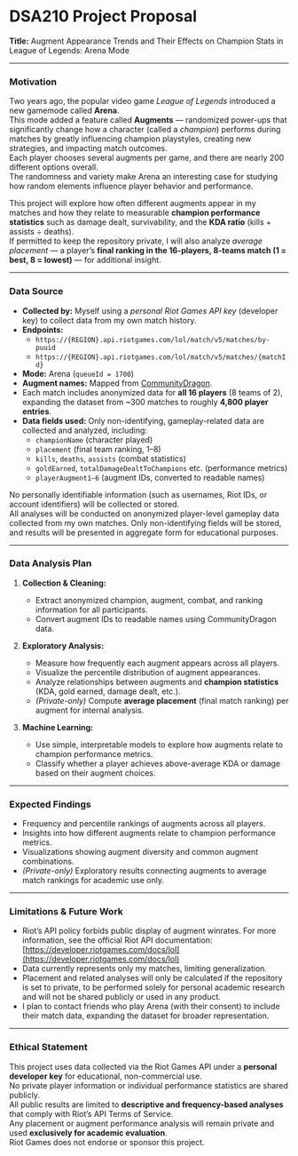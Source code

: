 # DSA210 Project Proposal  
**Title:** Augment Appearance Trends and Their Effects on Champion Stats in League of Legends: Arena Mode  

---

### Motivation  
Two years ago, the popular video game *League of Legends* introduced a new gamemode called **Arena**.  
This mode added a feature called **Augments** — randomized power-ups that significantly change how a character (called a *champion*) performs during matches by greatly influencing champion playstyles, creating new strategies, and impacting match outcomes.  
Each player chooses several augments per game, and there are nearly 200 different options overall.  
The randomness and variety make Arena an interesting case for studying how random elements influence player behavior and performance.  

This project will explore how often different augments appear in my matches and how they relate to measurable **champion performance statistics** such as damage dealt, survivability, and the **KDA ratio** (kills + assists ÷ deaths).  
If permitted to keep the repository private, I will also analyze *average placement* — a player’s **final ranking in the 16-players, 8-teams match (1 = best, 8 = lowest)** — for additional insight.

---

### Data Source  
- **Collected by:** Myself using a *personal Riot Games API key* (developer key) to collect data from my own match history.  
- **Endpoints:**  
  - `https://{REGION}.api.riotgames.com/lol/match/v5/matches/by-puuid`  
  - `https://{REGION}.api.riotgames.com/lol/match/v5/matches/{matchId}`  
- **Mode:** Arena (`queueId = 1700`)  
- **Augment names:** Mapped from [CommunityDragon](https://raw.communitydragon.org/15.21/cdragon/arena/en_us.json).  
- Each match includes anonymized data for **all 16 players** (8 teams of 2), expanding the dataset from ~300 matches to roughly **4,800 player entries**.  
- **Data fields used:** Only non-identifying, gameplay-related data are collected and analyzed, including:  
  - `championName` (character played)  
  - `placement` (final team ranking, 1–8)  
  - `kills`, `deaths`, `assists` (combat statistics)  
  - `goldEarned`, `totalDamageDealtToChampions` etc. (performance metrics)  
  - `playerAugment1–6` (augment IDs, converted to readable names)  

No personally identifiable information (such as usernames, Riot IDs, or account identifiers) will be collected or stored.  
All analyses will be conducted on anonymized player-level gameplay data collected from my own matches.
Only non-identifying fields will be stored, and results will be presented in aggregate form for educational purposes.


---

### Data Analysis Plan  
1. **Collection & Cleaning:**  
   - Extract anonymized champion, augment, combat, and ranking information for all participants.  
   - Convert augment IDs to readable names using CommunityDragon data.  

2. **Exploratory Analysis:**  
   - Measure how frequently each augment appears across all players.  
   - Visualize the percentile distribution of augment appearances.  
   - Analyze relationships between augments and **champion statistics** (KDA, gold earned, damage dealt, etc.).  
   - *(Private-only)* Compute **average placement** (final match ranking) per augment for internal analysis.  

3. **Machine Learning:**  
   - Use simple, interpretable models to explore how augments relate to champion performance metrics.  
   - Classify whether a player achieves above-average KDA or damage based on their augment choices.  

---

### Expected Findings  
- Frequency and percentile rankings of augments across all players.  
- Insights into how different augments relate to champion performance metrics.  
- Visualizations showing augment diversity and common augment combinations.  
- *(Private-only)* Exploratory results connecting augments to average match rankings for academic use only.
---

### Limitations & Future Work  
- Riot’s API policy forbids public display of augment winrates. For more information, see the official Riot API documentation: [https://developer.riotgames.com/docs/lol](https://developer.riotgames.com/docs/lol)
- Data currently represents only my matches, limiting generalization.  
- Placement and related analyses will only be calculated if the repository is set to private, to be performed solely for personal academic research and will not be shared publicly or used in any product.  
- I plan to contact friends who play Arena (with their consent) to include their match data, expanding the dataset for broader representation.
---

### Ethical Statement  
This project uses data collected via the Riot Games API under a **personal developer key** for educational, non-commercial use.  
No private player information or individual performance statistics are shared publicly.  
All public results are limited to **descriptive and frequency-based analyses** that comply with Riot’s API Terms of Service.  
Any placement or augment performance analysis will remain private and used **exclusively for academic evaluation**.  
Riot Games does not endorse or sponsor this project.